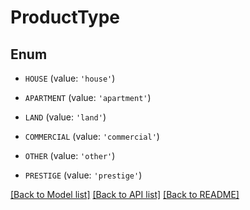 # ProductType


## Enum

* `HOUSE` (value: `'house'`)

* `APARTMENT` (value: `'apartment'`)

* `LAND` (value: `'land'`)

* `COMMERCIAL` (value: `'commercial'`)

* `OTHER` (value: `'other'`)

* `PRESTIGE` (value: `'prestige'`)

[[Back to Model list]](../README.md#documentation-for-models) [[Back to API list]](../README.md#documentation-for-api-endpoints) [[Back to README]](../README.md)


